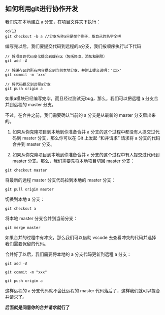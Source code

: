 ## 如何利用git进行协作开发

我们先在本地建立 a 分支，在项目文件夹下执行：

```shell
cd/13
git checkout -b a //分支名称a只是举个例子，取自己的名字全拼
```

编写完以后，我们要提交代码到远程的a分支，我们按顺序执行以下代码

```shell
// 将项目的代码变化提交到缓存区（包括修改、添加和删除）
git add -A

// 将缓存区的所有内容提交到当前本地分支，并附上提交说明：'xxx'
git commit -m 'xxx'

// 将代码提交到远程a分支
git push origin a
```

如果a模块已经编写完毕，而且经过测试无bug，那么，我们可以把远程 a 分支合并到远程的 master 分支。

不过，在合并之前，我们需要确认当前的 a 分支是从最新的 master 分支牵出来的。

1. 如果从你克隆项目到本地到你准备合并 a 分支的这个过程中都没有人提交过代码到 master 分支，那么你可以在 Git 上发起 “和并请求” 请求将 a 分支的代码合并到 master 分支。

2. 如果从你克隆项目到本地到你准备合并 a 分支的这个过程中有人提交过代码到 master 分支。那么，我们需要先将本地项目切回 master 分支：

```shell
git checkout master
```

将最新的远程 master 分支代码拉到本地的 master 分支：

```shell
git pull origin master
```

切换到本地 a 分支：

```shell
git checkout a
```

将本地 master 分支合并到当前分支：

```shell
git merge master
```

如果合并的过程中有冲突，那么我们可以借助 vscode 去查看冲突的代码并选择我们需要保留的代码。

合并好了以后，我们需要将本地的 a 分支代码更新到远程 a 分支：

```shell
git add -A

git commit -m "xxx"

git push origin a
```

这样远程的 a 分支代码就不会比远程的 master 代码落后了，这样我们就可以提合并请求了。

**后面就是同意你的合并请求就行了**
